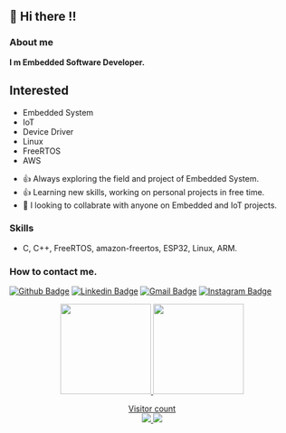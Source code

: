 

## :wave: Hi there !!

### About me

**I m Embedded Software Developer.**

## Interested

* Embedded System
* IoT
* Device Driver
* Linux
* FreeRTOS
* AWS

- :thumbsup:  Always exploring the field and project of Embedded System. 
- :thumbsup:  Learning new skills, working on personal projects in free time.
- :handshake:  I looking to collabrate with anyone on Embedded and IoT projects.


### Skills 

- C, C++, FreeRTOS, amazon-freertos, ESP32, Linux, ARM.

### How to contact me.

[![Github Badge](https://img.shields.io/badge/-Github-000?style=flat-square&logo=Github&logoColor=white&link=https://github.com/Raghav3107)](https://github.com/Raghav3107)
[![Linkedin Badge](https://img.shields.io/badge/-LinkedIn-blue?style=flat-square&logo=Linkedin&logoColor=white&link=https://www.linkedin.com/in/raghav-jha-599552188/)](https://www.linkedin.com/in/raghav-jha-599552188/)
[![Gmail Badge](https://img.shields.io/badge/-Gmail-c14438?style=flat-square&logo=Gmail&logoColor=white&link=mailto:raghavjha1531@gmail.com)](mailto:raghavjha1531@gmail.com)
[![Instagram Badge](https://img.shields.io/badge/-Instagram-C13584?style=flat-square&labelColor=C13584&logo=instagram&logoColor=white&link=https://www.instagram.com/horsemann07/)](https://www.instagram.com/horsemann07/)

<p align="center">
<a href="https://github.com/Raghav3107">
  <img height="160em" src="https://github-readme-stats.vercel.app/api?username=Raghav3107&theme=dracula&show_icons=true&include_all_commits=true&count_private=true" />
  <img height="160em" src="https://github-readme-stats.vercel.app/api/top-langs/?username=Raghav3107&theme=dracula&layout=compact&langs_count=6" />
 <p align="center"> 
  Visitor count<br>
  <img src="https://visitor-badge.laobi.icu/badge?page_id=Raghav3107.Raghav3107/count.svg" />
  <img src="https://img.shields.io/github/followers/Raghav3107?label=Follow&style=social" />
</p>
</a>
</p>

